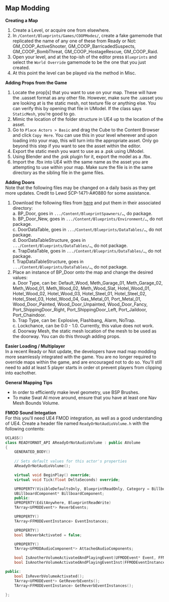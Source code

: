 ## Map Modding

**Creating a Map**  
1. Create a Level, or acquire one from elsewhere. 
2. In `/Content/Blueprints/Games/COOPModes/`, create a fake gamemode that replicated the name of any one of these from Ready or Not: GM_COOP_ActiveShooter, GM_COOP_BarricadedSuspects, GM_COOP_BombThreat, GM_COOP_HostageRescue, GM_COOP_Raid.
3. Open your level, and at the top-ish of the editor press `Blueprints` and select the `World Override` gamemode to be the one that you just created.
4. At this point the level can be played via the method in Misc.

**Adding Props from the Game**  
1. Locate the prop[s] that you want to use on your map. These will have the .uasset format as any other file. However, make sure the .uasset you are looking at is the static mesh, not texture file or anything else. You can verify this by opening that file in UModel. If the class says `StaticMesh`, you’re good to go.
2. Mimic the location of the folder structure in UE4 up to the location of the asset.
3. Go to `Place Actors > Basic` and drag the Cube to the Content Browser and click `Copy Here`. You can use this in your level wherever and upon loading into your map, this will turn into the appropriate asset. Only go beyond this step if you want to see the asset within the editor.
4. Export the static mesh you want to use as a .psk using UModel. 
5. Using Blender and the .psk plugin for it, export the model as a .fbx. 
6. Import the .fbx into UE4 with the same name as the asset you are attempting to use within your map. Make sure the file is in the same directory as the sibling file in the game files.

**Adding Doors**  
Note that the following files may be changed on a daily basis as they get more updates. Credit to Lewd SCP-1471-A#0880 for some assistance.
1. Download the following files from [here](https://drive.google.com/file/d/1wmxcIwHvz_2T4bVMNsyWJPVEmVt-WDZ0/view?usp=sharing) and put them in their associated directory:  
  a. BP_Door, goes in `.../Content/BlueprintSpawners/…`, do package.  
  b. BP_Door_New, goes in `.../Content/Blueprints/Environment/…`, do not package.  
  c. DoorDataTable, goes in `.../Content/Blueprints/DataTables/…`, do not package.  
  d. DoorDataTableStructure, goes in `.../Content/Blueprints/DataTables/…`, do not package.  
  e. TrapDataTable, goes in `.../Content/Blueprints/DataTables/…`, do not package.  
  f. TrapDataTableStructure, goes in `.../Content/Blueprints/DataTables/…`, do not package.  
2. Place an instance of BP_Door onto the map and change the desired values:  
  a. Door Type, can be: Default_Wood, Meth_Garage_01, Meth_Garage_02,  Meth_Wood_01, Meth_Wood_02, Meth_Wood_Slat, Hotel_Wood_01, Hotel_Wood_02, Hotel_Wood_03, Hotel_Steel_01, Hotel_Steel_02, Hotel_Steel_03, Hotel_Wood_04, Gas_Metal_01, Port_Metal_01, Wood_Door_Painted, Wood_Door_Unpainted, Wood_Door_Fancy, Port_ShippingDoor_Right, Port_ShippingDoor_Left, Port_Jaildoor, Port_Chaindoor.   
  b. Trap Type, can be: Explosive, Flashbang, Alarm, NoTrap.  
  c. Lockchance, can be 0.0 - 1.0. Currently, this value does not work.  
  d. Doorway Mesh, the static mesh location of the mesh to be used as the doorway. You can do this through adding props.  

**Easier Loading / Multiplayer**  
In a recent Ready or Not update, the developers have mad map modding more seamlessly integrated with the game. You are no longer required to override maps within the game,
and are encouraged not to do so. You'll still need to add at least 5 player starts in order ot prevent players from clipping into eachother.

**General Mapping Tips**  
- In order to efficiently make level geometry, use BSP Brushes.
- To make Swat AI move around, ensure that you have at least one Nav Mesh Bounds Volume.

**FMOD Sound Integation**  
For this you'll need UE4 FMOD integration, as well as a good understanding of UE4. Create a header file named `ReadyOrNotAudioVolume.h` with the following contents:
```C++
UCLASS()
class READYORNOT_API AReadyOrNotAudioVolume : public AVolume
{
    GENERATED_BODY()
    
    // Sets default values for this actor's properties
    AReadyOrNotAudioVolume();

    virtual void BeginPlay() override;
    virtual void Tick(float DeltaSeconds) override;

    UPROPERTY(VisibleDefaultsOnly, BlueprintReadOnly, Category = Billboard, meta = (AllowPrivateAccess = "true"))
    UBillboardComponent* BillboardComponent;
    public:    
    UPROPERTY(EditAnywhere, BlueprintReadWrite)
    TArray<UFMODEvent*> ReverbEvents;

    UPROPERTY()
    TArray<FFMODEventInstance> EventInstances;

    UPROPERTY()
    bool bReverbActivated = false;

    UPROPERTY()
    TArray<UFMODAudioComponent*> AttachedAudioComponents;

    bool IsAnotherVolumeActivatedAndPlayingEvent(UFMODEvent* Event, FFMODEventInstance& EventInstance);
    bool IsAnotherVolumeActivatedAndPlayingEventInst(FFMODEventInstance EventInst);

public:
    bool IsReverbVolumeActivated();
    TArray<UFMODEvent*> GetReverbEvents();
    TArray<FFMODEventInstance> GetReverbEventInstances();
    
};
```
